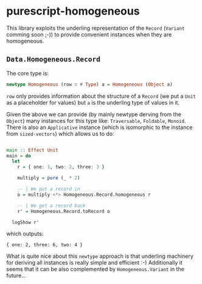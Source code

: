 # purescript-homogeneous

This library exploits the underling representation of the `Record` (`Variant` comming soon ;-)) to provide convenient instances when they are homogeneous.

## `Data.Homogeneous.Record`

The core type is:

```purescript
newtype Homogeneous (row ∷ # Type) a = Homogeneous (Object a)
```

`row` only provides information about the structure of a `Record` (we put a `Unit` as a placeholder for values) but `a` is the underling type of values in it.

Given the above we can provide (by mainly newtype derving from the `Object`) many instances for this type like: `Traversable`, `Foldable`, `Monoid`. There is also an `Applicative` instance (which is isomorphic to the instance from `sized-vectors`) which allows us to do:

```purescript

main :: Effect Unit
main = do
  let
    r = { one: 1, two: 2, three: 3 }

    multiply = pure (_ * 2)

    -- | We put a record in
    o = multiply <*> Homogeneous.Record.homogeneous r

    -- | We get a record back
    r' = Homogeneous.Record.toRecord o

  logShow r'
```

which outputs:

```shell
{ one: 2, three: 6, two: 4 }
```

What is quite nice about this `newtype` approach is that underling machinery for deriving all instances is really simple and efficient :-) Additionally it seems that it can be also complemented by `Homogeneous.Variant` in the future...
